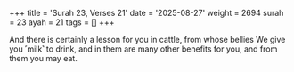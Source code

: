 +++
title = 'Surah 23, Verses 21'
date = '2025-08-27'
weight = 2694
surah = 23
ayah = 21
tags = []
+++

And there is certainly a lesson for you in cattle, from whose bellies We give you ˹milk˺ to drink, and in them are many other benefits for you, and from them you may eat.